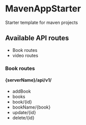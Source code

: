 # MavenAppStarter
Starter template for maven projects

## Available API routes
* Book routes
* video routes

### Book routes
#### {serverName}/api/v1/
* addBook
* books
* book/{id}
* bookName/{book}
* update/{id}
* delete/{id}
